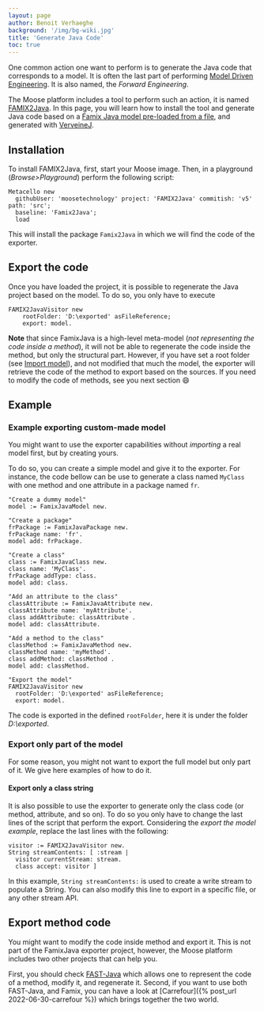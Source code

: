 ```yaml
---
layout: page
author: Benoit Verhaeghe
background: '/img/bg-wiki.jpg'
title: 'Generate Java Code'
toc: true
---
```


One common action one want to perform is to generate the Java code that corresponds to a model.
It is often the last part of performing [Model Driven Engineering](https://en.wikipedia.org/wiki/Model-driven_engineering).
It is also named, the *Forward Engineering*.

The Moose platform includes a tool to perform such an action, it is named [FAMIX2Java](https://github.com/moosetechnology/FAMIX2Java).
In this page, you will learn how to install the tool and generate Java code based on a [Famix Java model pre-loaded from a file](../ImportingAndExportingModels), and generated with [VerveineJ](../../Developers/Parsers/VerveineJ).

## Installation

To install FAMIX2Java, first, start your Moose image.
Then, in a playground (*Browse>Playground*) perform the following script:

```st
Metacello new
  githubUser: 'moosetechnology' project: 'FAMIX2Java' commitish: 'v5' path: 'src';
  baseline: 'Famix2Java';
  load
```

This will install the package `Famix2Java` in which we will find the code of the exporter.

## Export the code

Once you have loaded the project, it is possible to regenerate the Java project based on the model.
To do so, you only have to execute

```st
FAMIX2JavaVisitor new
    rootFolder: 'D:\exported' asFileReference;
    export: model.
```

**Note** that since FamixJava is a high-level meta-model (*not representing the code inside a method*), it will not be able to regenerate the code inside the method, but only the structural part.
However, if you have set a root folder (see [Import model](../ImportingAndExportingModels)), and not modified that much the model, the exporter will retrieve the code of the method to export based on the sources.
If you need to modify the code of methods, see you next section :smile:

## Example

### Example exporting custom-made model

You might want to use the exporter capabilities without *importing* a real model first, but by creating yours.

To do so, you can create a simple model and give it to the exporter.
For instance, the code bellow can be use to generate a class named `MyClass` with one method and one attribute in a package named `fr`.

```st
"Create a dummy model"
model := FamixJavaModel new.

"Create a package"
frPackage := FamixJavaPackage new.
frPackage name: 'fr'.
model add: frPackage.

"Create a class"
class := FamixJavaClass new.
class name: 'MyClass'.
frPackage addType: class.
model add: class.

"Add an attribute to the class"
classAttribute := FamixJavaAttribute new.
classAttribute name: 'myAttribute'.
class addAttribute: classAttribute .
model add: classAttribute.

"Add a method to the class"
classMethod := FamixJavaMethod new.
classMethod name: 'myMethod'.
class addMethod: classMethod .
model add: classMethod.

"Export the model"
FAMIX2JavaVisitor new
  rootFolder: 'D:\exported' asFileReference;
  export: model.
```

The code is exported in the defined `rootFolder`, here it is under the folder *D:\exported*.

### Export only part of the model

For some reason, you might not want to export the full model but only part of it.
We give here examples of how to do it.

#### Export only a class string

It is also possible to use the exporter to generate only the class code (or method, attribute, and so on).
To do so you only have to change the last lines of the script that perform the export.
Considering the *export the model example*, replace the last lines with the following:

```st
visitor := FAMIX2JavaVisitor new.
String streamContents: [ :stream |
  visitor currentStream: stream.
  class accept: visitor ]
```

In this example, `String streamContents:` is used to create a write stream to populate a String.
You can also modify this line to export in a specific file, or any other stream API.

## Export method code

You might want to modify the code inside method and export it.
This is not part of the FamixJava exporter project, however, the Moose platform includes two other projects that can help you.

First, you should check [FAST-Java](../../Developers/Parsers/FAST-Java) which allows one to represent the code of a method, modify it, and regenerate it.
Second, if you want to use both FAST-Java, and Famix, you can have a look at [Carrefour]({% post_url 2022-06-30-carrefour %}) which brings together the two world.
